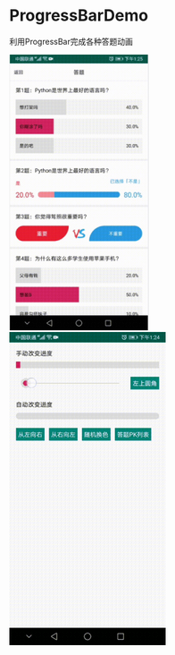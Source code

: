# ProgressBarDemo
利用ProgressBar完成各种答题动画

![image](https://github.com/KarenKaKa/ProgressBarDemo/blob/master/images/1585622962709.png?raw=true)
![image](https://github.com/KarenKaKa/ProgressBarDemo/blob/master/images/20200330135241789.gif?raw=true)
